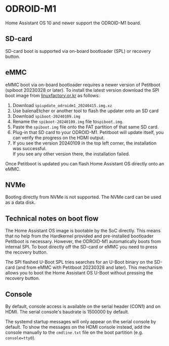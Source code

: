 # ODROID-M1

Home Assistant OS 10 and newer support the ODROID-M1 board.

## SD-card

SD-card boot is supported via on-board bootloader (SPL) or recovery button.

## eMMC

eMMC boot via on-board bootloader requires a newer version of Petitboot
(spiboot 20230328 or later). To install the latest version download the SPI boot image
from [linuxfactory.or.kr][1] as follows:

1. Download `spiupdate_odroidm1_20240415.img.xz`
2. Use balenaEtcher or another tool to flash the updater onto an SD card
3. Download `spiboot-20240109.img`
4. Rename the `spiboot-20240109.img` file to`spiboot.img`.
5. Paste the `spiboot.img` file onto the FAT partition of that same SD card.
6. Plug-in that SD card to your ODROID-M1. Petitboot will update itself, you can verify the progress on the HDMI output.
7. If you see the version 20240109 in the top left corner, the installation was successful.\
   If you see any other version there, the installation failed.

Once Petitboot is updated you can flash Home Assistant OS directly onto an eMMC.

## NVMe

Booting directly from NVMe is not supported. The NVMe card can be used as a data disk.

## Technical notes on boot flow

The Home Assistant OS image is bootable by the SoC directly. This means that no help
from the Hardkernel provided and pre-installed bootloader Petitboot is necessary.
However, the ODROID-M1 automatically boots from internal SPI. To boot
directly off the SD-card or eMMC you need to press the recovery button.

The SPI flashed U-Boot SPL tries searches for an U-Boot binary on the SD-card
(and from eMMC with Petitboot 20230328 and later). This mechanism allows you to
boot the Home Assistant OS U-Boot without pressing the recovery button.

## Console

By default, console access is available on the serial header (CON1) and on HDMI.
The serial console's baudrate is 1500000 by default.

The systemd startup messages will only appear on the serial console by default.
To show the messages on the HDMI console instead, add the console manually
to the `cmdline.txt` file on the boot partition (e.g. `console=tty0`).

[1]: http://ppa.linuxfactory.or.kr/images/petitboot/odroidm1/
